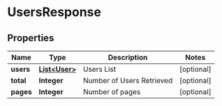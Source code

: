 
# UsersResponse

## Properties
Name | Type | Description | Notes
------------ | ------------- | ------------- | -------------
**users** | [**List&lt;User&gt;**](User.md) | Users List |  [optional]
**total** | **Integer** | Number of Users Retrieved |  [optional]
**pages** | **Integer** | Number of pages |  [optional]



